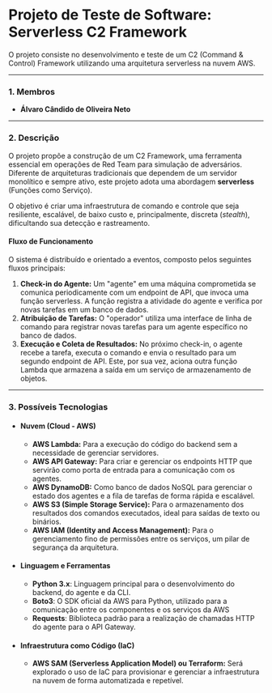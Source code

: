 # Projeto de Teste de Software: Serverless C2 Framework

O projeto consiste no desenvolvimento e teste de um C2 (Command & Control) Framework utilizando uma arquitetura serverless na nuvem AWS.

---

### 1. Membros
* **Álvaro Cândido de Oliveira Neto**

---

### 2. Descrição

O projeto propõe a construção de um C2 Framework, uma ferramenta essencial em operações de Red Team para simulação de adversários. Diferente de arquiteturas tradicionais que dependem de um servidor monolítico e sempre ativo, este projeto adota uma abordagem **serverless** (Funções como Serviço).

O objetivo é criar uma infraestrutura de comando e controle que seja resiliente, escalável, de baixo custo e, principalmente, discreta (*stealth*), dificultando sua detecção e rastreamento.

#### Fluxo de Funcionamento

O sistema é distribuído e orientado a eventos, composto pelos seguintes fluxos principais:

1.  **Check-in do Agente:** Um "agente" em uma máquina comprometida se comunica periodicamente com um endpoint de API, que invoca uma função serverless. A função registra a atividade do agente e verifica por novas tarefas em um banco de dados.
2.  **Atribuição de Tarefas:** O "operador" utiliza uma interface de linha de comando para registrar novas tarefas para um agente específico no banco de dados.
3.  **Execução e Coleta de Resultados:** No próximo check-in, o agente recebe a tarefa, executa o comando e envia o resultado para um segundo endpoint de API. Este, por sua vez, aciona outra função Lambda que armazena a saída em um serviço de armazenamento de objetos.

---

### 3. Possíveis Tecnologias

* #### Nuvem (Cloud - AWS)
    * **AWS Lambda:** Para a execução do código do backend sem a necessidade de gerenciar servidores.
    * **AWS API Gateway:** Para criar e gerenciar os endpoints HTTP que servirão como porta de entrada para a comunicação com os agentes.
    * **AWS DynamoDB:** Como banco de dados NoSQL para gerenciar o estado dos agentes e a fila de tarefas de forma rápida e escalável.
    * **AWS S3 (Simple Storage Service):** Para o armazenamento dos resultados dos comandos executados, ideal para saídas de texto ou binários.
    * **AWS IAM (Identity and Access Management):** Para o gerenciamento fino de permissões entre os serviços, um pilar de segurança da arquitetura.

* #### Linguagem e Ferramentas
    * **Python 3.x**: Linguagem principal para o desenvolvimento do backend, do agente e da CLI.
    * **Boto3**: O SDK oficial da AWS para Python, utilizado para a comunicação entre os componentes e os serviços da AWS
    * **Requests**: Biblioteca padrão para a realização de chamadas HTTP do agente para o API Gateway.

* #### Infraestrutura como Código (IaC)
    * **AWS SAM (Serverless Application Model) ou Terraform:** Será explorado o uso de IaC para provisionar e gerenciar a infraestrutura na nuvem de forma automatizada e repetível.